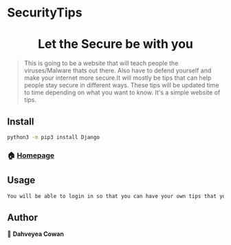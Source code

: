 # SecurityTips


<h1 align="center">Let the Secure be with you</h1>

> This is going to be a website that will teach people the viruses/Malware thats out there.
Also have to defend yourself and make your internet more secure.It will mostly be tips that can help people stay secure in different ways. These tips will be updated time to time depending on what you want to know. It's a simple website of tips.

## Install

```sh
python3 -m pip3 install Django
```

### 🏠 [Homepage](https://securitytips-dc.herokuapp.com/)


## Usage

```sh
You will be able to login in so that you can have your own tips that you can look at and probably soon be able to bookmark. Also reccomendations aswell.
```

## Author

👤 **Dahveyea Cowan**
